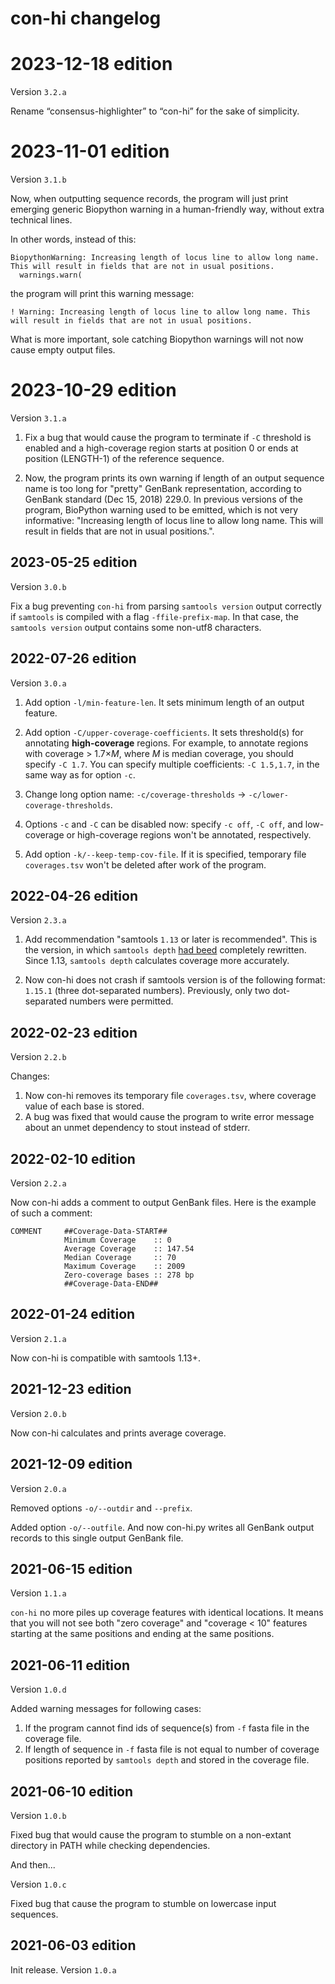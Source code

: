 # con-hi changelog

# 2023-12-18 edition

Version `3.2.a`

Rename “consensus-highlighter” to “con-hi” for the sake of simplicity.

# 2023-11-01 edition

Version `3.1.b`

Now, when outputting sequence records, the program will just print emerging generic Biopython warning in a human-friendly way, without extra technical lines.

In other words, instead of this:

```
BiopythonWarning: Increasing length of locus line to allow long name. This will result in fields that are not in usual positions.
  warnings.warn(
```

the program will print this warning message:

```
! Warning: Increasing length of locus line to allow long name. This will result in fields that are not in usual positions.
```

What is more important, sole catching Biopython warnings will not now cause empty output files.

# 2023-10-29 edition

Version `3.1.a`

1. Fix a bug that would cause the program to terminate if `-C` threshold is enabled and a high-coverage region starts at position 0 or ends at position (LENGTH-1) of the reference sequence.

2. Now, the program prints its own warning if length of an output sequence name is too long for "pretty" GenBank representation, according to GenBank standard (Dec 15, 2018) 229.0. In previous versions of the program, BioPython warning used to be emitted, which is not very informative: "Increasing length of locus line to allow long name. This will result in fields that are not in usual positions.".

## 2023-05-25 edition

Version `3.0.b`

Fix a bug preventing `con-hi` from parsing `samtools version` output correctly if `samtools` is compiled with a flag `-ffile-prefix-map`. In that case, the `samtools version` output contains some non-utf8 characters.

## 2022-07-26 edition

Version `3.0.a`

1. Add option `-l/min-feature-len`. It sets minimum length of an output feature.

2. Add option `-C/upper-coverage-coefficients`. It sets threshold(s) for annotating **high-coverage** regions. For example, to annotate regions with coverage > 1.7×*M*, where *M* is median coverage, you should specify `-C 1.7`. You can specify multiple coefficients: `-C 1.5,1.7`, in the same way as for option `-c`.

3. Change long option name: `-c/coverage-thresholds` -> `-c/lower-coverage-thresholds`.

4. Options `-c` and `-C` can be disabled now: specify `-c off`, `-C off`, and low-coverage or high-coverage regions won't be annotated, respectively.

5. Add option `-k/--keep-temp-cov-file`. If it is specified, temporary file `coverages.tsv` won't be deleted after work of the program.

## 2022-04-26 edition

Version `2.3.a`

1. Add recommendation "samtools `1.13` or later is recommended". This is the version, in which `samtools depth` [had beed](https://github.com/samtools/samtools/releases/tag/1.13) completely rewritten. Since 1.13, `samtools depth` calculates coverage more accurately.

2. Now con-hi does not crash if samtools version is of the following format: `1.15.1` (three dot-separated numbers). Previously, only two dot-separated numbers were permitted.

## 2022-02-23 edition

Version `2.2.b`

Changes:
1. Now con-hi removes its temporary file `coverages.tsv`, where coverage value of each base is stored.
2. A bug was fixed that would cause the program to write error message about an unmet dependency to stout instead of stderr.

## 2022-02-10 edition

Version `2.2.a`

Now con-hi adds a comment to output GenBank files. Here is the example of such a comment:

```
COMMENT     ##Coverage-Data-START##
            Minimum Coverage    :: 0
            Average Coverage    :: 147.54
            Median Coverage     :: 70
            Maximum Coverage    :: 2009
            Zero-coverage bases :: 278 bp
            ##Coverage-Data-END##
```

## 2022-01-24 edition

Version `2.1.a`

Now con-hi is compatible with samtools 1.13+.

## 2021-12-23 edition

Version `2.0.b`

Now con-hi calculates and prints average coverage.

## 2021-12-09 edition

Version `2.0.a`

Removed options `-o/--outdir` and `--prefix`.

Added option `-o/--outfile`. And now con-hi.py writes all GenBank output records to this single output GenBank file.

## 2021-06-15 edition

Version `1.1.a`

`con-hi` no more piles up coverage features with identical locations. It means that you will not see both "zero coverage" and "coverage < 10" features starting at the same positions and ending at the same positions.

## 2021-06-11 edition

Version `1.0.d`

Added warning messages for following cases:

1. If the program cannot find ids of sequence(s) from `-f` fasta file in the coverage file.
2. If length of sequence in `-f` fasta file is not equal to number of coverage positions reported by `samtools depth` and stored in the coverage file.

## 2021-06-10 edition

Version `1.0.b`

Fixed bug that would cause the program to stumble on a non-extant directory in PATH while checking dependencies.

And then...

Version `1.0.c`

Fixed bug that cause the program to stumble on lowercase input sequences.

## 2021-06-03 edition

Init release. Version `1.0.a`
